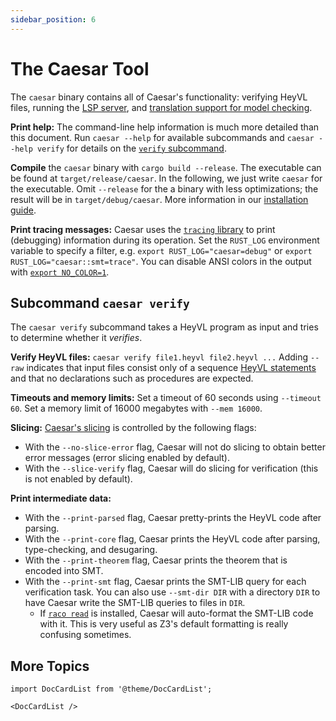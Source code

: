 ```yaml
---
sidebar_position: 6
---
```


# The Caesar Tool

The `caesar` binary contains all of Caesar's functionality: verifying HeyVL files, running the [LSP server](./vscode-and-lsp.md), and [translation support for model checking](../model-checking.md).

**Print help:**
The command-line help information is much more detailed than this document.
Run `caesar --help` for available subcommands and `caesar --help verify` for details on the [`verify` subcommand](#subcommand-caesar-verify).

**Compile** the `caesar` binary with `cargo build --release`.
The executable can be found at `target/release/caesar`.
In the following, we just write `caesar` for the executable.
Omit `--release` for the a binary with less optimizations; the result will be in `target/debug/caesar`.
More information in our [installation guide](../getting-started/installation.mdx).

**Print tracing messages:**
Caesar uses the [`tracing` library](https://github.com/tokio-rs/tracing) to print (debugging) information during its operation.
Set the `RUST_LOG` environment variable to specify a filter, e.g. `export RUST_LOG="caesar=debug"` or `export RUST_LOG="caesar::smt=trace"`.
You can disable ANSI colors in the output with [`export NO_COLOR=1`](https://no-color.org/).

## Subcommand `caesar verify`

The `caesar verify` subcommand takes a HeyVL program as input and tries to determine whether it _verifies_.

**Verify HeyVL files:**
`caesar verify file1.heyvl file2.heyvl ...`
Adding `--raw` indicates that input files consist only of a sequence [HeyVL statements](../heyvl/statements.md) and that no declarations such as procedures are expected.

**Timeouts and memory limits:**
Set a timeout of 60 seconds using `--timeout 60`.
Set a memory limit of 16000 megabytes with `--mem 16000`.

**Slicing:**
[Caesar's slicing](./slicing.md) is controlled by the following flags:
* With the `--no-slice-error` flag, Caesar will not do slicing to obtain better error messages (error slicing enabled by default).
* With the `--slice-verify` flag, Caesar will do slicing for verification (this is not enabled by default).

**Print intermediate data:**
* With the `--print-parsed` flag, Caesar pretty-prints the HeyVL code after parsing.
* With the `--print-core` flag, Caesar prints the HeyVL code after parsing, type-checking, and desugaring.
* With the `--print-theorem` flag, Caesar prints the theorem that is encoded into SMT.
* With the `--print-smt` flag, Caesar prints the SMT-LIB query for each verification task. You can also use `--smt-dir DIR` with a directory `DIR` to have Caesar write the SMT-LIB queries to files in `DIR`.
  * If [`raco read`](https://docs.racket-lang.org/raco/read.html) is installed, Caesar will auto-format the SMT-LIB code with it. This is very useful as Z3's default formatting is really confusing sometimes.

## More Topics

```mdx-code-block
import DocCardList from '@theme/DocCardList';

<DocCardList />
```
